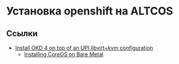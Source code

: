 # Установка openshift на ALTCOS 

## Ссылки

- [Install OKD 4 on top of an UPI libvirt+kvm configuration](https://github.com/openshift/okd/blob/master/Guides/UPI/libvirt/libvirt.md)
  * [Installing CoreOS on Bare Metal](https://docs.fedoraproject.org/en-US/fedora-coreos/bare-metal/)
